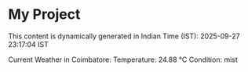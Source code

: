 # My Project

This content is dynamically generated in Indian Time (IST): 2025-09-27 23:17:04 IST


Current Weather in Coimbatore:
Temperature: 24.88 °C
Condition: mist
